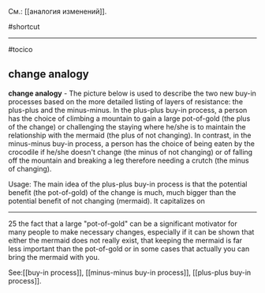 См.: [[аналогия изменений]].

#shortcut




<hr/>

#tocico

## change analogy

<b>change analogy</b> -  The picture below is used to describe the two new buy-in processes based on the more detailed listing of layers of resistance: the plus-plus and the minus-minus.  In the plus-plus buy-in process, a person has the choice of climbing a mountain to gain a large pot-of-gold (the plus of the change) or challenging the staying where he/she is to maintain the relationship with the mermaid (the plus of not changing). In contrast, in the minus-minus buy-in process, a person has the choice of being eaten by the crocodile if he/she doesn't change (the minus of not changing) or of falling off the mountain and breaking a leg therefore needing a crutch (the minus of changing).  
 
 


Usage: The main idea of the plus-plus buy-in process is that the potential benefit (the pot-of-gold) of the change is much, much bigger than the potential benefit of not changing (mermaid). It capitalizes on 
<hr/>
25 
the fact that a large "pot-of-gold" can be a significant motivator for many people to make necessary changes, especially if it can be shown that either the mermaid does not really exist, that keeping the mermaid is far less important than the pot-of-gold or in some cases that actually you can bring the mermaid with you. 



See:[[buy-in process]], [[minus-minus buy-in process]], [[plus-plus buy-in process]].
